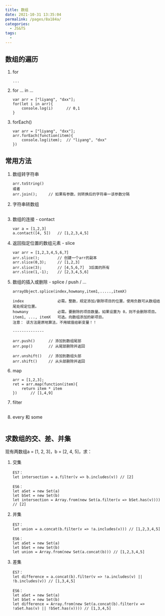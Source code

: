 ```yaml
---
title: 数组
date: 2021-10-31 13:35:04
permalink: /pages/8a184a/
categories:
  - JS&TS
tags:
  - 
---
```

## 数组的遍历
1. for
    ```
    ...
    ```
2. for ... in ...
    ```
    var arr = ["liyang", "dxx"];
    for(let i in arr){
        console.log(i)      // 0,1
    }
    ```
3. forEach()
    ```
    var arr = ["liyang", "dxx"];
    arr.forEach(function(item){
        console.log(item);  // "liyang", "dxx"
    })
    ```

## 常用方法
1. 数组转字符串
    ```
    arr.toString()
    或者
    arr.join();     // 如果有参数，则转换后的字符串一该参数分隔
    ```
2. 字符串转数组
    ```

    ```
3. 数组的连接 - contact
    ```
    var a = [1,2,3]
    a.contact([4, 5])   // [1,2,3,4,5]
    ```
4. 返回指定位置的数组元素 - slice
    ```
    var arr = [1,2,3,4,5,6,7]
    arr.slice();        // 创建一个arr的副本
    arr.slice(0,3);     // [1,2,3]
    arr.slice(3);       // [4,5,6,7]  3后面的所有
    arr.slice(1,-1);    // [2,3,4,5,6]
    ```

5. 数组的插入或删除 - splice / push / ...
    ```
    arrayObject.splice(index,howmany,item1,.....,itemX)

    index	            必需。整数，规定添加/删除项目的位置，使用负数可从数组结尾处规定位置。
    howmany	            必需。要删除的项目数量。如果设置为 0，则不会删除项目。
    item1, ..., itemX	可选。向数组添加的新项目。
    注意： 该方法是原地算法，不用赋值给新变量！！

    --------------

    arr.push()      // 添加到数组尾部
    arr.pop()       // 从尾部删除并返回

    arr.unshift()   // 添加到数组头部
    arr.shift()     // 从头部删除并返回
    ```
6. map
    ```
    arr = [1,2,3];
    ret = arr.map(function(item){
        return item * item
    })      // [1,4,9]
    ```
7. filter
    ```
    ```
8. every 和 some
    ```
    ```

## 求数组的交、差、并集
现有两数组a = [1, 2, 3]，b = [2, 4, 5]，求：
1. 交集
    ```
    ES7：
    let intersection = a.filter(v => b.includes(v)) // [2]

    ES6：
    let aSet = new Set(a)
    let bSet = new Set(b)
    let intersection = Array.from(new Set(a.filter(v => bSet.has(v)))) // [2]
    ```

2. 并集
    ```
    ES7：
    let union = a.concat(b.filter(v => !a.includes(v))) // [1,2,3,4,5]

    ES6：
    let aSet = new Set(a)
    let bSet = new Set(b)
    let union = Array.from(new Set(a.concat(b))) // [1,2,3,4,5]
    ```

3. 差集
    ```
    ES7：
    let difference = a.concat(b).filter(v => !a.includes(v) || !b.includes(v)) // [1,3,4,5]

    ES6：
    let aSet = new Set(a)
    let bSet = new Set(b)
    let difference = Array.from(new Set(a.concat(b).filter(v => !aSet.has(v) || !bSet.has(v)))) // [1,3,4,5]
    ```